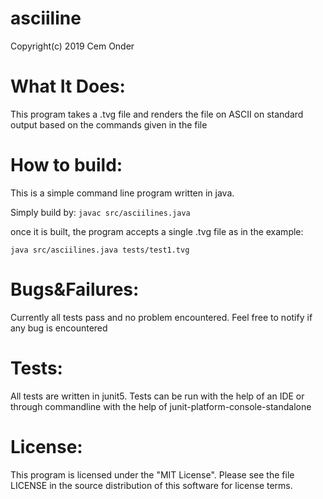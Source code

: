 # asciiline
Copyright(c) 2019 Cem Onder
# What It Does:
This program takes a .tvg file and renders the file on ASCII on standard output based on the commands given in the file
# How to build:
This is a simple command line program written in java.

Simply build by:
`javac src/asciilines.java`

once it is built, the program accepts a single .tvg file as in the example:

`java src/asciilines.java tests/test1.tvg`

# Bugs&Failures:
Currently all tests pass and no problem encountered. Feel free to notify if any bug is encountered

# Tests:
All tests are written in junit5. Tests can be run with the help of an IDE or through commandline  with the help of junit-platform-console-standalone

# License:
This program is licensed under the "MIT License". Please see the file LICENSE in the source distribution of this software for license terms.